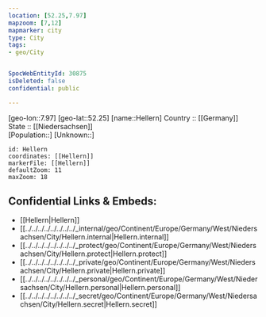 ```yaml
---
location: [52.25,7.97] 
mapzoom: [7,12] 
mapmarker: city 
type: City
tags:
- geo/City


SpocWebEntityId: 30875
isDeleted: false
confidential: public

---
```

[geo-lon::7.97] 
[geo-lat::52.25] 
[name::Hellern] 
Country :: [[Germany]]  
State :: [[Niedersachsen]]  
[Population::] 
[Unknown::] 


```leaflet
id: Hellern
coordinates: [[Hellern]] 
markerFile: [[Hellern]] 
defaultZoom: 11 
maxZoom: 18
```


## Confidential Links & Embeds: 
- [[Hellern|Hellern]]  
- [[../../../../../../../../_internal/geo/Continent/Europe/Germany/West/Niedersachsen/City/Hellern.internal|Hellern.internal]] 
- [[../../../../../../../../_protect/geo/Continent/Europe/Germany/West/Niedersachsen/City/Hellern.protect|Hellern.protect]] 
- [[../../../../../../../../_private/geo/Continent/Europe/Germany/West/Niedersachsen/City/Hellern.private|Hellern.private]] 
- [[../../../../../../../../_personal/geo/Continent/Europe/Germany/West/Niedersachsen/City/Hellern.personal|Hellern.personal]] 
- [[../../../../../../../../_secret/geo/Continent/Europe/Germany/West/Niedersachsen/City/Hellern.secret|Hellern.secret]] 
